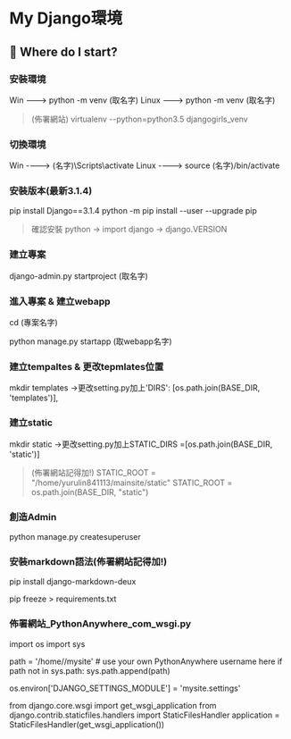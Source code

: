 # My Django環境


## :memo: Where do I start?

### 安裝環境
Win ---> python -m venv (取名字)
Linux ---> python -m venv (取名字)

>(佈署網站) 
>virtualenv --python=python3.5 djangogirls_venv


### 切換環境

Win ----> (名字)\Scripts\activate
Linux ----> source (名字)/bin/activate



### 安裝版本(最新3.1.4)

pip install Django==3.1.4
python -m pip install --user --upgrade pip
>確認安裝 python -> import django -> django.VERSION


### 建立專案

django-admin.py startproject (取名字)

### 進入專案 & 建立webapp

cd (專案名字)

python manage.py startapp (取webapp名字)

### 建立tempaltes & 更改tepmlates位置
mkdir templates ->更改setting.py加上'DIRS': [os.path.join(BASE_DIR, 'templates')],

### 建立static 

mkdir static ->更改setting.py加上STATIC_DIRS =[os.path.join(BASE_DIR, 'static')]

>(佈署網站記得加!)
STATIC_ROOT = "/home/yurulin841113/mainsite/static"
STATIC_ROOT = os.path.join(BASE_DIR, "static")

### 創造Admin
python manage.py createsuperuser

### 安裝markdown語法(佈署網站記得加!)
pip install django-markdown-deux

pip freeze > requirements.txt



### 佈署網站_PythonAnywhere_com_wsgi.py
import os
import sys

path = '/home/<your-PythonAnywhere-username>/mysite'  # use your own PythonAnywhere username here
if path not in sys.path:
    sys.path.append(path)

os.environ['DJANGO_SETTINGS_MODULE'] = 'mysite.settings'

from django.core.wsgi import get_wsgi_application
from django.contrib.staticfiles.handlers import StaticFilesHandler
application = StaticFilesHandler(get_wsgi_application())
